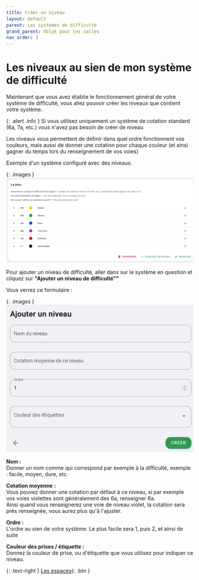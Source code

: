 ```yaml
---
title: Créer un niveau
layout: default
parent: Les systèmes de difficulté
grand_parent: Oblyk pour les salles
nav_order: 3
---
```


# Les niveaux au sien de mon système de difficulté

Maintenant que vous avez établie le fonctionnement général de votre système de difficulté, vous allez pouvoir créer les niveaux que contient votre système.

{: .alert .info }
Si vous utilisez uniquement un système de cotation standard (6a, 7a, etc.) vous n'avez pas besoin de créer de niveau

Les niveaux vous permettent de définir dans quel ordre fonctionnent vos couleurs, mais aussi de donner une cotation pour chaque couleur (et ainsi gagner du temps lors du renseignement de vos voies)

Exemple d'un système configuré avec des niveaux.

{: .images }
[![Exemple d'un système de difficulté avec des niveaux](../../../assets/images/exemple-niveau-de-difficulte_desktop.png)](../../../assets/images/exemple-niveau-de-difficulte_desktop.png)

Pour ajouter un niveau de difficulté, aller dans sur le système en question et cliquez sur **"Ajouter un niveau de difficulté""**

Vous verrez ce formulaire :

{: .images }
[![Ajouter un niveau de difficulté](../../../assets/images/ajouter-un-niveau-de-difficulte_desktop.png)](../../../assets/images/ajouter-un-niveau-de-difficulte_desktop.png)

**Nom :**  
Donner un nom comme qui correspond par exemple à la difficulté, exemple : facile, moyen, dure, etc.

**Cotation moyenne :**  
Vous pouvez donner une cotation par défaut à ce niveau, si par exemple vos voies violettes sont généralement des 6a, renseigner 6a.  
Ainsi quand vous renseignerez une voie de niveau violet, la cotation sera près renseignée, vous aurez plus qu'à l'ajuster.

**Ordre :**  
L'ordre au sien de votre système. Le plus facile sera 1, puis 2, et ainsi de suite

**Couleur des prises / étiquette :**  
Donnez la couleur de prise, ou d'étiquette que vous utilisez pour indiquer ce niveau.

{: .text-right }
[Les espaces](../espace){: .btn }
